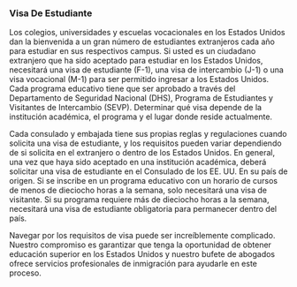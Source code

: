 ### Visa De Estudiante
Los colegios, universidades y escuelas vocacionales en los Estados Unidos dan la bienvenida a un gran número de estudiantes extranjeros cada año para estudiar en sus respectivos campus. Si usted es un ciudadano extranjero que ha sido aceptado para estudiar en los Estados Unidos, necesitará una visa de estudiante (F-1), una visa de intercambio (J-1) o una visa vocacional (M-1) para ser permitido ingresar a los Estados Unidos. Cada programa educativo tiene que ser aprobado a través del Departamento de Seguridad Nacional (DHS), Programa de Estudiantes y Visitantes de Intercambio (SEVP). Determinar qué visa depende de la institución académica, el programa y el lugar donde reside actualmente.

Cada consulado y embajada tiene sus propias reglas y regulaciones cuando solicita una visa de estudiante, y los requisitos pueden variar dependiendo de si solicita en el extranjero o dentro de los Estados Unidos. En general, una vez que haya sido aceptado en una institución académica, deberá solicitar una visa de estudiante en el Consulado de los EE. UU. En su país de origen. Si se inscribe en un programa educativo con un horario de cursos de menos de dieciocho horas a la semana, solo necesitará una visa de visitante. Si su programa requiere más de dieciocho horas a la semana, necesitará una visa de estudiante obligatoria para permanecer dentro del país.

Navegar por los requisitos de visa puede ser increíblemente complicado. Nuestro compromiso es garantizar que tenga la oportunidad de obtener educación superior en los Estados Unidos y nuestro bufete de abogados ofrece servicios profesionales de inmigración para ayudarle en este proceso.